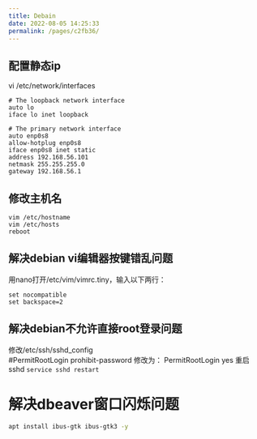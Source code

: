 ```yaml
---
title: Debain
date: 2022-08-05 14:25:33
permalink: /pages/c2fb36/
---
```

## 配置静态ip
vi /etc/network/interfaces
```shell
# The loopback network interface
auto lo
iface lo inet loopback

# The primary network interface
auto enp0s8
allow-hotplug enp0s8
iface enp0s8 inet static
address 192.168.56.101
netmask 255.255.255.0
gateway 192.168.56.1
```
## 修改主机名
```shell
vim /etc/hostname
vim /etc/hosts
reboot
```
## 解决debian vi编辑器按键错乱问题
用nano打开/etc/vim/vimrc.tiny，输入以下两行：
```
set nocompatible
set backspace=2
```
## 解决debian不允许直接root登录问题
修改/etc/ssh/sshd_config \
#PermitRootLogin prohibit-password 修改为：
PermitRootLogin yes
重启sshd
```service sshd restart```

# 解决dbeaver窗口闪烁问题
```bash
apt install ibus-gtk ibus-gtk3 -y
```